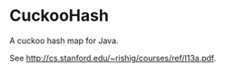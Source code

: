 # CuckooHash

A cuckoo hash map for Java.


See http://cs.stanford.edu/~rishig/courses/ref/l13a.pdf.
